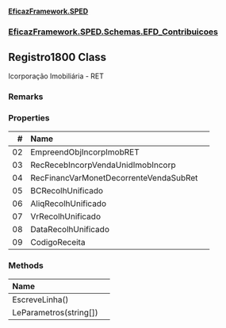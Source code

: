 #### [EficazFramework.SPED](EficazFrameworkSPED.md 'EficazFramework SPED')
### [EficazFramework.SPED.Schemas.EFD_Contribuicoes](EficazFramework.SPED.Schemas.EFD_Contribuicoes.md 'EficazFramework.SPED.Schemas.EFD_Contribuicoes')

## Registro1800 Class

Icorporação Imobiliária - RET

### Remarks
### Properties

| # | Name | |
| ---: | :--- | :--- |
| 02 | EmpreendObjIncorpImobRET |  |
| 03 | RecRecebIncorpVendaUnidImobIncorp |  |
| 04 | RecFinancVarMonetDecorrenteVendaSubRet |  |
| 05 | BCRecolhUnificado |  |
| 06 | AliqRecolhUnificado |  |
| 07 | VrRecolhUnificado |  |
| 08 | DataRecolhUnificado |  |
| 09 | CodigoReceita |  |
### Methods

| Name | |
| :--- | :--- |
| EscreveLinha() |  |
| LeParametros(string[]) |  |
